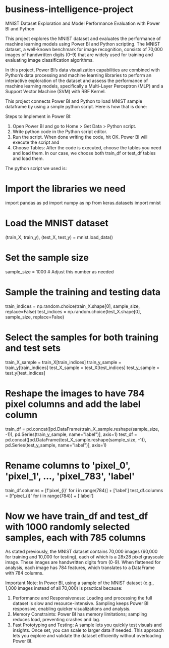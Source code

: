 # business-intelligence-project
MNIST Dataset Exploration and Model Performance Evaluation with Power BI and Python

This project explores the MNIST dataset and evaluates the performance of machine learning models using Power BI and Python scripting. The MNIST dataset, a well-known benchmark for image recognition, consists of 70,000 images of handwritten digits (0–9) that are widely used for training and evaluating image classification algorithms.

In this project, Power BI’s data visualization capabilities are combined with Python’s data processing and machine learning libraries to perform an interactive exploration of the dataset and assess the performance of machine learning models, specifically a Multi-Layer Perceptron (MLP) and a Support Vector Machine (SVM) with RBF Kernel.

This project connects Power BI and Python to load MNIST sample dataframe by using a simple python script. Here is how that is done:

Steps to Implement in Power BI:
1.	Open Power BI and go to Home > Get Data > Python script.
2.	Write python code in the Python script editor.
3.	Run the script. When done writing the code, hit OK. Power BI will execute the script and 
4.	Choose Tables: After the code is executed, choose the tables you need and load them. In our case, we choose both train_df or test_df tables and load them.


The python script we used is:

# Import the libraries we need
import pandas as pd
import numpy as np
from keras.datasets import mnist

# Load the MNIST dataset
(train_X, train_y), (test_X, test_y) = mnist.load_data()

# Set the sample size
sample_size = 1000  # Adjust this number as needed

# Sample the training and testing data
train_indices = np.random.choice(train_X.shape[0], sample_size, replace=False)
test_indices = np.random.choice(test_X.shape[0], sample_size, replace=False)

# Select the samples for both training and test sets
train_X_sample = train_X[train_indices]
train_y_sample = train_y[train_indices]
test_X_sample = test_X[test_indices]
test_y_sample = test_y[test_indices]

# Reshape the images to have 784 pixel columns and add the label column
train_df = pd.concat([pd.DataFrame(train_X_sample.reshape(sample_size, -1)), 
                      pd.Series(train_y_sample, name="label")], axis=1)
test_df = pd.concat([pd.DataFrame(test_X_sample.reshape(sample_size, -1)), 
                     pd.Series(test_y_sample, name="label")], axis=1)

# Rename columns to 'pixel_0', 'pixel_1', ..., 'pixel_783', 'label'
train_df.columns = [f'pixel_{i}' for i in range(784)] + ['label']
test_df.columns = [f'pixel_{i}' for i in range(784)] + ['label']

# Now we have train_df and test_df with 1000 randomly selected samples, each with 785 columns



As stated previously, the MNIST dataset contains 70,000 images (60,000 for training and 10,000 for testing), each of which is a 28x28 pixel grayscale image. These images are handwritten digits from (0-9). When flattened for analysis, each image has 784 features, which translates to a DataFrame with 784 columns.  

Important Note:
In Power BI, using a sample of the MNIST dataset (e.g., 1,000 images instead of all 70,000) is practical because:
1.	Performance and Responsiveness: Loading and processing the full dataset is slow and resource-intensive. Sampling keeps Power BI responsive, enabling quicker visualizations and analysis.
2.	Memory Constraints: Power BI has memory limitations; sampling reduces load, preventing crashes and lag.
3.	Fast Prototyping and Testing: A sample lets you quickly test visuals and insights. Once set, you can scale to larger data if needed.
This approach lets you explore and validate the dataset efficiently without overloading Power BI.

